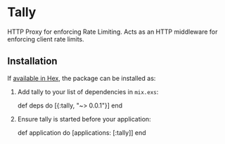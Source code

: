 # Tally

HTTP Proxy for enforcing Rate Limiting.  Acts as an HTTP middleware for
enforcing client rate limits.

## Installation

If [available in Hex](https://hex.pm/docs/publish), the package can be installed as:

  1. Add tally to your list of dependencies in `mix.exs`:

        def deps do
          [{:tally, "~> 0.0.1"}]
        end

  2. Ensure tally is started before your application:

        def application do
          [applications: [:tally]]
        end

